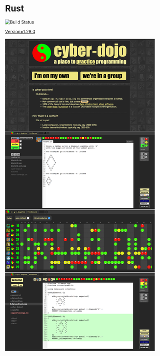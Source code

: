 # Rust

![Build Status](https://travis-ci.org/cyber-dojo-languages/rust.svg?branch=master)

[Version=1.28.0](https://github.com/cyber-dojo-languages/rust/blob/master/check_version.sh)

![cyber-dojo.org home page](https://github.com/cyber-dojo/cyber-dojo/blob/master/shared/home_page_snapshot.png)
